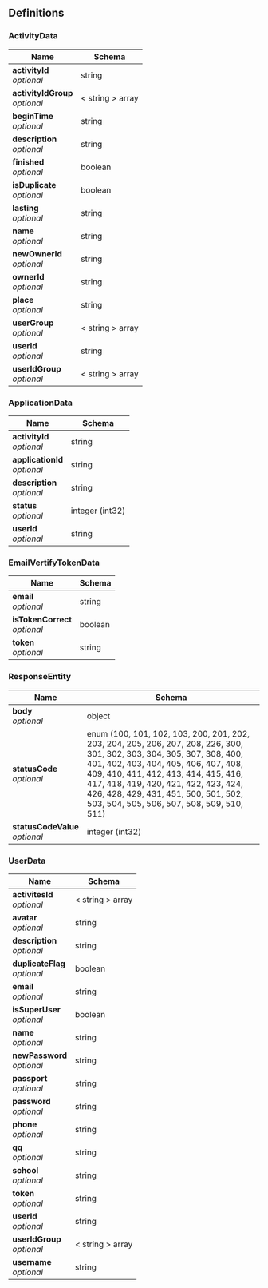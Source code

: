 
<a name="definitions"></a>
## Definitions

<a name="activitydata"></a>
### ActivityData

|Name|Schema|
|---|---|
|**activityId**  <br>*optional*|string|
|**activityIdGroup**  <br>*optional*|< string > array|
|**beginTime**  <br>*optional*|string|
|**description**  <br>*optional*|string|
|**finished**  <br>*optional*|boolean|
|**isDuplicate**  <br>*optional*|boolean|
|**lasting**  <br>*optional*|string|
|**name**  <br>*optional*|string|
|**newOwnerId**  <br>*optional*|string|
|**ownerId**  <br>*optional*|string|
|**place**  <br>*optional*|string|
|**userGroup**  <br>*optional*|< string > array|
|**userId**  <br>*optional*|string|
|**userIdGroup**  <br>*optional*|< string > array|


<a name="applicationdata"></a>
### ApplicationData

|Name|Schema|
|---|---|
|**activityId**  <br>*optional*|string|
|**applicationId**  <br>*optional*|string|
|**description**  <br>*optional*|string|
|**status**  <br>*optional*|integer (int32)|
|**userId**  <br>*optional*|string|


<a name="emailvertifytokendata"></a>
### EmailVertifyTokenData

|Name|Schema|
|---|---|
|**email**  <br>*optional*|string|
|**isTokenCorrect**  <br>*optional*|boolean|
|**token**  <br>*optional*|string|


<a name="responseentity"></a>
### ResponseEntity

|Name|Schema|
|---|---|
|**body**  <br>*optional*|object|
|**statusCode**  <br>*optional*|enum (100, 101, 102, 103, 200, 201, 202, 203, 204, 205, 206, 207, 208, 226, 300, 301, 302, 303, 304, 305, 307, 308, 400, 401, 402, 403, 404, 405, 406, 407, 408, 409, 410, 411, 412, 413, 414, 415, 416, 417, 418, 419, 420, 421, 422, 423, 424, 426, 428, 429, 431, 451, 500, 501, 502, 503, 504, 505, 506, 507, 508, 509, 510, 511)|
|**statusCodeValue**  <br>*optional*|integer (int32)|


<a name="userdata"></a>
### UserData

|Name|Schema|
|---|---|
|**activitesId**  <br>*optional*|< string > array|
|**avatar**  <br>*optional*|string|
|**description**  <br>*optional*|string|
|**duplicateFlag**  <br>*optional*|boolean|
|**email**  <br>*optional*|string|
|**isSuperUser**  <br>*optional*|boolean|
|**name**  <br>*optional*|string|
|**newPassword**  <br>*optional*|string|
|**passport**  <br>*optional*|string|
|**password**  <br>*optional*|string|
|**phone**  <br>*optional*|string|
|**qq**  <br>*optional*|string|
|**school**  <br>*optional*|string|
|**token**  <br>*optional*|string|
|**userId**  <br>*optional*|string|
|**userIdGroup**  <br>*optional*|< string > array|
|**username**  <br>*optional*|string|



